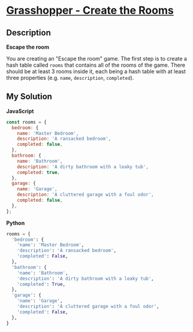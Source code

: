 # [Grasshopper - Create the Rooms](https://www.codewars.com/kata/56a29b237e9e997ff2000048)

## Description

**Escape the room**

You are creating an "Escape the room" game. The first step is to create a hash table called `rooms` that contains all of the rooms of the game. There should be at least 3 rooms inside it, each being a hash table with at least three properties (e.g. `name`, `description`, `completed`).

## My Solution

**JavaScript**

```js
const rooms = {
  bedroom: {
    name: 'Master Bedroom',
    description: 'A ransacked bedroom',
    completed: false,
  },
  bathroom: {
    name: 'Bathroom',
    description: 'A dirty bathroom with a leaky tub',
    completed: true,
  },
  garage: {
    name: 'Garage',
    description: 'A cluttered garage with a foul odor',
    completed: false,
  },
};
```

**Python**

```py
rooms = {
  'bedroom': {
    'name': 'Master Bedroom',
    'description': 'A ransacked bedroom',
    'completed': False,
  },
  'bathroom': {
    'name': 'Bathroom',
    'description': 'A dirty bathroom with a leaky tub',
    'completed': True,
  },
  'garage': {
    'name': 'Garage',
    'description': 'A cluttered garage with a foul odor',
    'completed': False,
  },
}
```
